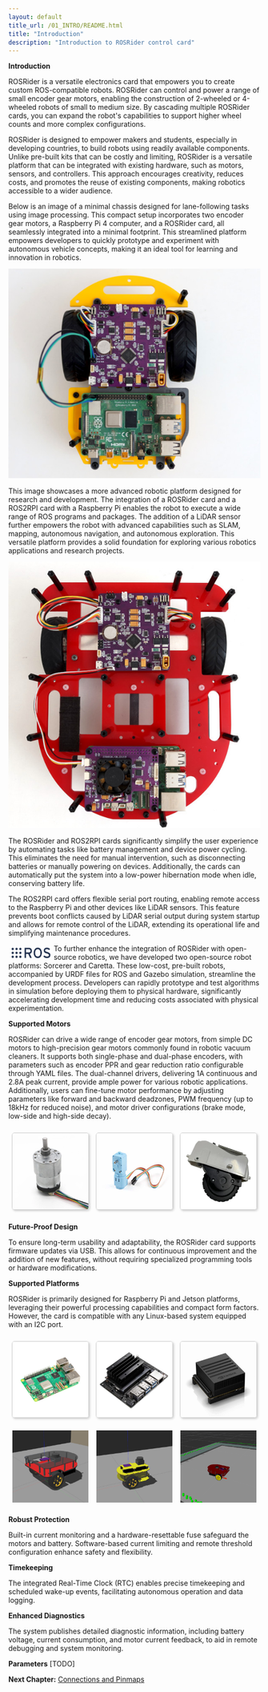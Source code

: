 ```yaml
---
layout: default
title_url: /01_INTRO/README.html
title: "Introduction"
description: "Introduction to ROSRider control card"
---
```


**Introduction**

ROSRider is a versatile electronics card that empowers you to create custom ROS-compatible robots. ROSRider can control and power a range of small encoder gear motors, enabling the construction of 2-wheeled or 4-wheeled robots of small to medium size. By cascading multiple ROSRider cards, you can expand the robot's capabilities to support higher wheel counts and more complex configurations.

ROSRider is designed to empower makers and students, especially in developing countries, to build robots using readily available components. Unlike pre-built kits that can be costly and limiting, ROSRider is a versatile platform that can be integrated with existing hardware, such as motors, sensors, and controllers. This approach encourages creativity, reduces costs, and promotes the reuse of existing components, making robotics accessible to a wider audience.

Below is an image of a minimal chassis designed for lane-following tasks using image processing. This compact setup incorporates two encoder gear motors, a Raspberry Pi 4 computer, and a ROSRider card, all seamlessly integrated into a minimal footprint. This streamlined platform empowers developers to quickly prototype and experiment with autonomous vehicle concepts, making it an ideal tool for learning and innovation in robotics.
<p align="center">
<img src="../images/sorcerer_rosrider_intro.jpg" alt="ROSRider application project">
</p>

This image showcases a more advanced robotic platform designed for research and development. The integration of a ROSRider card and a ROS2RPI card with a Raspberry Pi enables the robot to execute a wide range of ROS programs and packages. The addition of a LiDAR sensor further empowers the robot with advanced capabilities such as SLAM, mapping, autonomous navigation, and autonomous exploration. This versatile platform provides a solid foundation for exploring various robotics applications and research projects.

<p align="center">
<img src="../images/caretta_with_ros2rpi_intro.jpg" alt="Caretta with ROS2RPI">
</p>

The ROSRider and ROS2RPI cards significantly simplify the user experience by automating tasks like battery management and device power cycling. This eliminates the need for manual intervention, such as disconnecting batteries or manually powering on devices. Additionally, the cards can automatically put the system into a low-power hibernation mode when idle, conserving battery life.

The ROS2RPI card offers flexible serial port routing, enabling remote access to the Raspberry Pi and other devices like LiDAR sensors. This feature prevents boot conflicts caused by LiDAR serial output during system startup and allows for remote control of the LiDAR, extending its operational life and simplifying maintenance procedures.

<img src="../images/ros_logo.png" align="left" style="width:16%; padding:5px;" alt="Robot Operating System"> To further enhance the integration of ROSRider with open-source robotics, we have developed two open-source robot platforms: Sorcerer and Caretta. These low-cost, pre-built robots, accompanied by URDF files for ROS and Gazebo simulation, streamline the development process. Developers can rapidly prototype and test algorithms in simulation before deploying them to physical hardware, significantly accelerating development time and reducing costs associated with physical experimentation.

**Supported Motors**

ROSRider can drive a wide range of encoder gear motors, from simple DC motors to high-precision gear motors commonly found in robotic vacuum cleaners. It supports both single-phase and dual-phase encoders, with parameters such as encoder PPR and gear reduction ratio configurable through YAML files. The dual-channel drivers, delivering 1A continuous and 2.8A peak current, provide ample power for various robotic applications. Additionally, users can fine-tune motor performance by adjusting parameters like forward and backward deadzones, PWM frequency (up to 18kHz for reduced noise), and motor driver configurations (brake mode, low-side and high-side decay).

<div style="display: flex; justify-content: space-around; margin: 25px 0;">
  <img src="../images/metal_gear_motor_a.png" alt="Metal gear motor" style="width: 30%; border: 1px solid #ccc; border-radius: 5px; box-shadow: 2px 2px 4px rgba(0, 0, 0, 0.2);">
  <img src="../images/plastic_gear_motor.png" alt="Plastic gear motor" style="width: 30%; border: 1px solid #ccc; border-radius: 5px; box-shadow: 2px 2px 4px rgba(0, 0, 0, 0.2);">
  <img src="../images/vacuum_robot_motor.png" alt="Vacuum cleaner spare motor" style="width: 30%; border: 1px solid #ccc; border-radius: 5px; box-shadow: 2px 2px 4px rgba(0, 0, 0, 0.2);">
</div>


**Future-Proof Design**

To ensure long-term usability and adaptability, the ROSRider card supports firmware updates via USB. This allows for continuous improvement and the addition of new features, without requiring specialized programming tools or hardware modifications.

**Supported Platforms**

ROSRider is primarily designed for Raspberry Pi and Jetson platforms, leveraging their powerful processing capabilities and compact form factors. However, the card is compatible with any Linux-based system equipped with an I2C port.

<div style="display: flex; justify-content: space-around; margin: 25px 0;">
  <img src="../images/rpi.png" alt="Raspberry Pi 5" style="width: 30%; border: 1px solid #ccc; border-radius: 5px; box-shadow: 2px 2px 4px rgba(0, 0, 0, 0.2);">
  <img src="../images/jetson_nano.png" alt="Jetson Nano" style="width: 30%; border: 1px solid #ccc; border-radius: 5px; box-shadow: 2px 2px 4px rgba(0, 0, 0, 0.2);">
  <img src="../images/jetson_agx.png" alt="Jetson AGX" style="width: 30%; border: 1px solid #ccc; border-radius: 5px; box-shadow: 2px 2px 4px rgba(0, 0, 0, 0.2);">
</div>

<div style="display: flex; justify-content: space-around; margin: 25px 0;">
  <img src="../images/gazebo_caretta.png" alt="Gazebo Caretta" style="width: 30%;">
  <img src="../images/gazebo_sorcerer.png" alt="Gazebo Sorcerer" style="width: 30%;">
  <img src="../images/rviz_cartographer.png" alt="Cartographer RVIZ" style="width: 30%;">
</div>


**Robust Protection** 

Built-in current monitoring and a hardware-resettable fuse safeguard the motors and battery. Software-based current limiting and remote threshold configuration enhance safety and flexibility.

**Timekeeping** 

The integrated Real-Time Clock (RTC) enables precise timekeeping and scheduled wake-up events, facilitating autonomous operation and data logging.

**Enhanced Diagnostics** 

The system publishes detailed diagnostic information, including battery voltage, current consumption, and motor current feedback, to aid in remote debugging and system monitoring.

**Parameters**
[TODO]

__Next Chapter:__ [Connections and Pinmaps](../02_PINMAP/README.md)